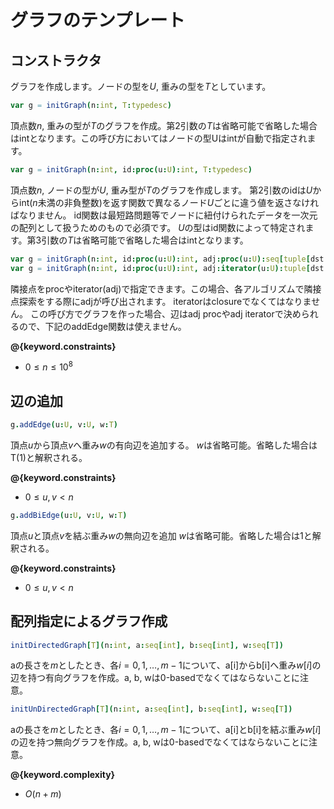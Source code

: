 # グラフのテンプレート

## コンストラクタ

グラフを作成します。ノードの型を$U$, 重みの型を$T$としています。

```nim
var g = initGraph(n:int, T:typedesc)
```

頂点数$n$, 重みの型が$T$のグラフを作成。第2引数の$T$は省略可能で省略した場合はintとなります。この呼び方においてはノードの型Uはintが自動で指定されます。

```nim
var g = initGraph(n:int, id:proc(u:U):int, T:typedesc)
```

頂点数$n$, ノードの型が$U$, 重み型が$T$のグラフを作成します。
第2引数のidは$U$からint($n$未満の非負整数)を返す関数で異なるノード$U$ごとに違う値を返さなければなりません。
id関数は最短路問題等でノードに紐付けられたデータを一次元の配列として扱うためのもので必須です。
$U$の型はid関数によって特定されます。第3引数の$T$は省略可能で省略した場合はintとなります。

```nim
var g = initGraph(n:int, id:proc(u:U):int, adj:proc(u:U):seq[tuple[dst:U, weight:T]])
var g = initGraph(n:int, id:proc(u:U):int, adj:iterator(u:U):tuple[dst:U, weight:T])
```

隣接点をprocやiterator(adj)で指定できます。この場合、各アルゴリズムで隣接点探索をする際にadjが呼び出されます。
iteratorはclosureでなくてはなりません。
この呼び方でグラフを作った場合、辺はadj procやadj iteratorで決められるので、下記のaddEdge関数は使えません。

**@{keyword.constraints}**

- $0 \leq n \leq 10^8$

## 辺の追加

```nim
g.addEdge(u:U, v:U, w:T)
```

頂点$u$から頂点$v$へ重み$w$の有向辺を追加する。
$w$は省略可能。省略した場合はT(1)と解釈される。

**@{keyword.constraints}**

- $0 \leq u, v < n$

```nim
g.addBiEdge(u:U, v:U, w:T)
```

頂点$u$と頂点$v$を結ぶ重み$w$の無向辺を追加
$w$は省略可能。省略した場合は1と解釈される。

**@{keyword.constraints}**

- $0 \leq u, v < n$

## 配列指定によるグラフ作成

```nim
initDirectedGraph[T](n:int, a:seq[int], b:seq[int], w:seq[T])
```

aの長さを$m$としたとき、各$i = 0, 1, \ldots, m - 1$について、a[i]からb[i]へ重み$w[i]$の辺を持つ有向グラフを作成。a, b, wは0-basedでなくてはならないことに注意。

```nim
initUnDirectedGraph[T](n:int, a:seq[int], b:seq[int], w:seq[T])
```

aの長さを$m$としたとき、各$i = 0, 1, \ldots, m - 1$について、a[i]とb[i]を結ぶ重み$w[i]$の辺を持つ無向グラフを作成。a, b, wは0-basedでなくてはならないことに注意。

**@{keyword.complexity}**

- $O(n + m)$


